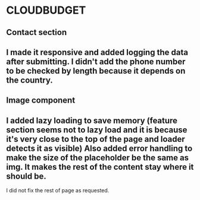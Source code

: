 # CLOUDBUDGET

## Contact section
I made it responsive and added logging the data after submitting.
I didn't add the phone number to be checked by length because it depends on the country.
---

## Image component
I added lazy loading to save memory (feature section seems not to lazy load and it is because it's very close to the top of the page and loader detects it as visible)
Also added error handling to make the size of the placeholder be the same as img. It makes the rest of the content stay where it should be. 
---

I did not fix the rest of page as requested.